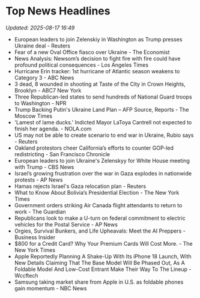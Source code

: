 # Top News Headlines

_Updated: 2025-08-17 16:49_

- European leaders to join Zelenskiy in Washington as Trump presses Ukraine deal - Reuters
- Fear of a new Oval Office fiasco over Ukraine - The Economist
- News Analysis: Newsom’s decision to fight fire with fire could have profound political consequences - Los Angeles Times
- Hurricane Erin tracker: 1st hurricane of Atlantic season weakens to Category 3 - ABC News
- 3 dead, 8 wounded in shooting at Taste of the City in Crown Heights, Brooklyn - ABC7 New York
- Three Republican-led states to send hundreds of National Guard troops to Washington - NPR
- Trump Backing Putin's Ukraine Land Plan – AFP Source, Reports - The Moscow Times
- 'Lamest of lame ducks.' Indicted Mayor LaToya Cantrell not expected to finish her agenda. - NOLA.com
- US may not be able to create scenario to end war in Ukraine, Rubio says - Reuters
- Oakland protestors cheer California’s efforts to counter GOP-led redistricting - San Francisco Chronicle
- European leaders to join Ukraine's Zelenskyy for White House meeting with Trump - CBS News
- Israel’s growing frustration over the war in Gaza explodes in nationwide protests - AP News
- Hamas rejects Israel's Gaza relocation plan - Reuters
- What to Know About Bolivia’s Presidential Election - The New York Times
- Government orders striking Air Canada flight attendants to return to work - The Guardian
- Republicans look to make a U-turn on federal commitment to electric vehicles for the Postal Service - AP News
- Orgies, Survival Bunkers, and Life Upheavals: Meet the AI Preppers - Business Insider
- $800 for a Credit Card? Why Your Premium Cards Will Cost More. - The New York Times
- Apple Reportedly Planning A Shake-Up With Its iPhone 18 Launch, With New Details Claiming That The Base Model Will Be Phased Out, As A Foldable Model And Low-Cost Entrant Make Their Way To The Lineup - Wccftech
- Samsung taking market share from Apple in U.S. as foldable phones gain momentum - NBC News